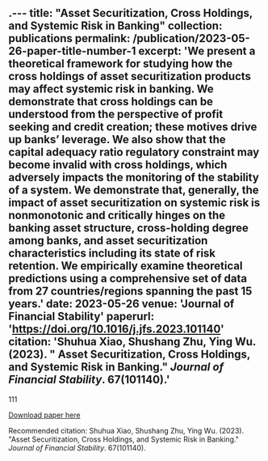 .---
title: "Asset Securitization, Cross Holdings, and Systemic Risk in Banking"
collection: publications
permalink: /publication/2023-05-26-paper-title-number-1
excerpt: 'We present a theoretical framework for studying how the cross holdings of asset securitization products may affect systemic risk in banking. We demonstrate that cross holdings can be understood from the perspective of profit seeking and credit creation; these motives drive up banks’ leverage. We also show that the capital adequacy ratio regulatory constraint may become invalid with cross holdings, which adversely impacts the monitoring of the stability of a system. We demonstrate that, generally, the impact of asset securitization on systemic risk is nonmonotonic and critically hinges on the banking asset structure, cross-holding degree among banks, and asset securitization characteristics including its state of risk retention. We empirically examine theoretical predictions using a comprehensive set of data from 27 countries/regions spanning the past 15 years.'
date: 2023-05-26
venue: 'Journal of Financial Stability'
paperurl: 'https://doi.org/10.1016/j.jfs.2023.101140'
citation: 'Shuhua Xiao, Shushang Zhu, Ying Wu. (2023). &quot; Asset Securitization, Cross Holdings, and Systemic Risk in Banking.&quot; <i>Journal of Financial Stability</i>. 67(101140).'
---
111

[Download paper here](https://doi.org/10.1016/j.jfs.2023.101140)

Recommended citation: Shuhua Xiao, Shushang Zhu, Ying Wu. (2023). "Asset Securitization, Cross Holdings, and Systemic Risk in Banking." <i>Journal of Financial Stability</i>. 67(101140).
